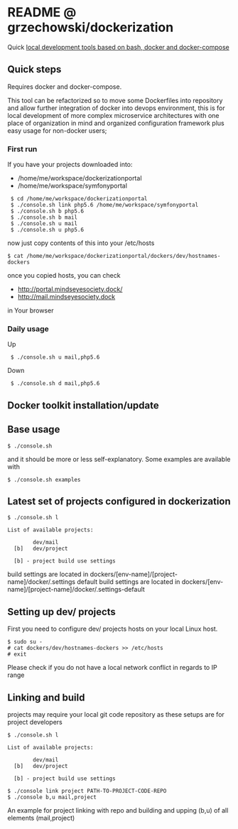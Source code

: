 # README @ grzechowski/dockerization

Quick [local development tools based on bash, docker and docker-compose](https://github.com/grzechowski/dockerization)

## Quick steps

Requires docker and docker-compose.

This tool can be refactorized so to move some Dockerfiles into repository and allow further integration of docker into devops environment, this is for local development of more complex microservice architectures with one place of organization in mind and organized configuration framework plus easy usage for non-docker users;

### First run

If you have your projects downloaded into:

 * /home/me/workspace/dockerizationportal
 * /home/me/workspace/symfonyportal

```
 $ cd /home/me/workspace/dockerizationportal
 $ ./console.sh link php5.6 /home/me/workspace/symfonyportal
 $ ./console.sh b php5.6
 $ ./console.sh b mail
 $ ./console.sh u mail
 $ ./console.sh u php5.6
```

now just copy contents of this into your /etc/hosts

```
$ cat /home/me/workspace/dockerizationportal/dockers/dev/hostnames-dockers
```

once you copied hosts, you can check

 * http://portal.mindseyesociety.dock/
 * http://mail.mindseyesociety.dock

 in Your browser

### Daily usage

Up 

```
 $ ./console.sh u mail,php5.6
```

Down

```
 $ ./console.sh d mail,php5.6
```

## Docker toolkit installation/update

## Base usage

  ```
  $ ./console.sh
  ```

  and it should be more or less self-explanatory. Some examples are available with

  ```
  $ ./console.sh examples
  ```

## Latest set of projects configured in dockerization

  ```
  $ ./console.sh l

  List of available projects:

          dev/mail
    [b]   dev/project

    [b] - project build use settings

  ```

build settings are located in dockers/[env-name]/[project-name]/docker/.settings
default build settings are located in dockers/[env-name]/[project-name]/docker/.settings-default

## Setting up dev/ projects

First you need to configure dev/ projects hosts on your local Linux host.

 ```
 $ sudo su -
 # cat dockers/dev/hostnames-dockers >> /etc/hosts
 # exit
 ```

Please check if you do not have a local network conflict in regards to IP range

## Linking and build

projects may require your local git code repository as these setups are for project developers

```
$ ./console.sh l

List of available projects:

        dev/mail
  [b]   dev/project

  [b] - project build use settings

$ ./console link project PATH-TO-PROJECT-CODE-REPO
$ ./console b,u mail,project

```

An example for project linking with repo and building and upping (b,u) of all elements (mail,project)
